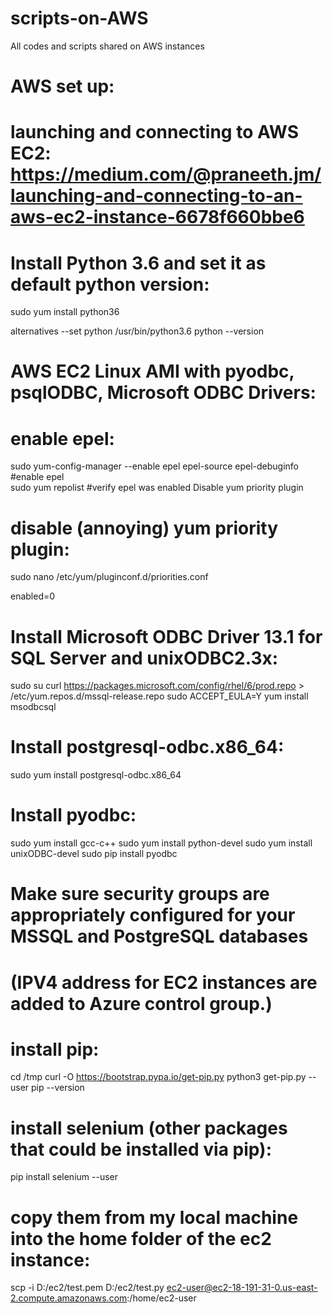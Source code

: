 # scripts-on-AWS
All codes and scripts shared on AWS instances


# AWS set up:

# launching and connecting to AWS EC2: https://medium.com/@praneeth.jm/launching-and-connecting-to-an-aws-ec2-instance-6678f660bbe6

# Install Python 3.6 and set it as default python version:
 sudo yum install python36

 alternatives --set python /usr/bin/python3.6
 python --version


# AWS EC2 Linux AMI with pyodbc, psqlODBC, Microsoft ODBC Drivers:

#  enable epel:

  sudo yum-config-manager --enable epel epel-source epel-debuginfo #enable epel	 	
  sudo yum repolist #verify epel was enabled Disable yum priority plugin
  
#  disable (annoying) yum priority plugin:
  
  sudo nano /etc/yum/pluginconf.d/priorities.conf
  
  enabled=0
  
#  Install Microsoft ODBC Driver 13.1 for SQL Server and unixODBC2.3x:
  
  sudo su
  curl https://packages.microsoft.com/config/rhel/6/prod.repo > /etc/yum.repos.d/mssql-release.repo
  sudo ACCEPT_EULA=Y yum install msodbcsql
  
#  Install postgresql-odbc.x86_64:
  
  sudo yum install postgresql-odbc.x86_64
  
#  Install pyodbc:
  
  sudo yum install gcc-c++
  sudo yum install python-devel
  sudo yum install unixODBC-devel
  sudo pip install pyodbc
  
#  Make sure security groups are appropriately configured for your MSSQL and PostgreSQL databases 
#  (IPV4 address for EC2 instances are added to Azure control group.)

# install pip:

 cd /tmp
 curl -O https://bootstrap.pypa.io/get-pip.py
 python3 get-pip.py --user
 pip --version

# install selenium (other packages that could be installed via pip):

 pip install selenium --user
  

# copy them from my local machine into the home folder of the ec2 instance:
 scp -i D:/ec2/test.pem D:/ec2/test.py ec2-user@ec2-18-191-31-0.us-east-2.compute.amazonaws.com:/home/ec2-user



